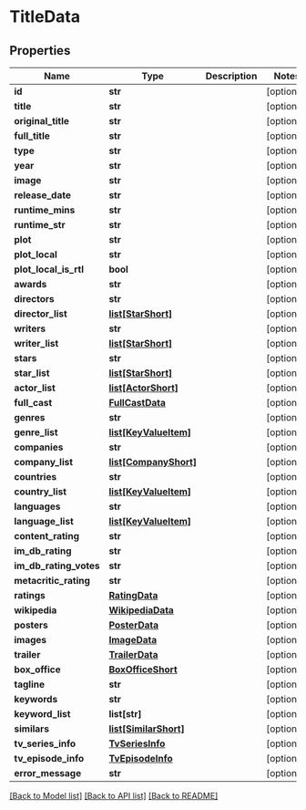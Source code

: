 # TitleData

## Properties
Name | Type | Description | Notes
------------ | ------------- | ------------- | -------------
**id** | **str** |  | [optional] 
**title** | **str** |  | [optional] 
**original_title** | **str** |  | [optional] 
**full_title** | **str** |  | [optional] 
**type** | **str** |  | [optional] 
**year** | **str** |  | [optional] 
**image** | **str** |  | [optional] 
**release_date** | **str** |  | [optional] 
**runtime_mins** | **str** |  | [optional] 
**runtime_str** | **str** |  | [optional] 
**plot** | **str** |  | [optional] 
**plot_local** | **str** |  | [optional] 
**plot_local_is_rtl** | **bool** |  | [optional] 
**awards** | **str** |  | [optional] 
**directors** | **str** |  | [optional] 
**director_list** | [**list[StarShort]**](StarShort.md) |  | [optional] 
**writers** | **str** |  | [optional] 
**writer_list** | [**list[StarShort]**](StarShort.md) |  | [optional] 
**stars** | **str** |  | [optional] 
**star_list** | [**list[StarShort]**](StarShort.md) |  | [optional] 
**actor_list** | [**list[ActorShort]**](ActorShort.md) |  | [optional] 
**full_cast** | [**FullCastData**](FullCastData.md) |  | [optional] 
**genres** | **str** |  | [optional] 
**genre_list** | [**list[KeyValueItem]**](KeyValueItem.md) |  | [optional] 
**companies** | **str** |  | [optional] 
**company_list** | [**list[CompanyShort]**](CompanyShort.md) |  | [optional] 
**countries** | **str** |  | [optional] 
**country_list** | [**list[KeyValueItem]**](KeyValueItem.md) |  | [optional] 
**languages** | **str** |  | [optional] 
**language_list** | [**list[KeyValueItem]**](KeyValueItem.md) |  | [optional] 
**content_rating** | **str** |  | [optional] 
**im_db_rating** | **str** |  | [optional] 
**im_db_rating_votes** | **str** |  | [optional] 
**metacritic_rating** | **str** |  | [optional] 
**ratings** | [**RatingData**](RatingData.md) |  | [optional] 
**wikipedia** | [**WikipediaData**](WikipediaData.md) |  | [optional] 
**posters** | [**PosterData**](PosterData.md) |  | [optional] 
**images** | [**ImageData**](ImageData.md) |  | [optional] 
**trailer** | [**TrailerData**](TrailerData.md) |  | [optional] 
**box_office** | [**BoxOfficeShort**](BoxOfficeShort.md) |  | [optional] 
**tagline** | **str** |  | [optional] 
**keywords** | **str** |  | [optional] 
**keyword_list** | **list[str]** |  | [optional] 
**similars** | [**list[SimilarShort]**](SimilarShort.md) |  | [optional] 
**tv_series_info** | [**TvSeriesInfo**](TvSeriesInfo.md) |  | [optional] 
**tv_episode_info** | [**TvEpisodeInfo**](TvEpisodeInfo.md) |  | [optional] 
**error_message** | **str** |  | [optional] 

[[Back to Model list]](../README.md#documentation-for-models) [[Back to API list]](../README.md#documentation-for-api-endpoints) [[Back to README]](../README.md)

